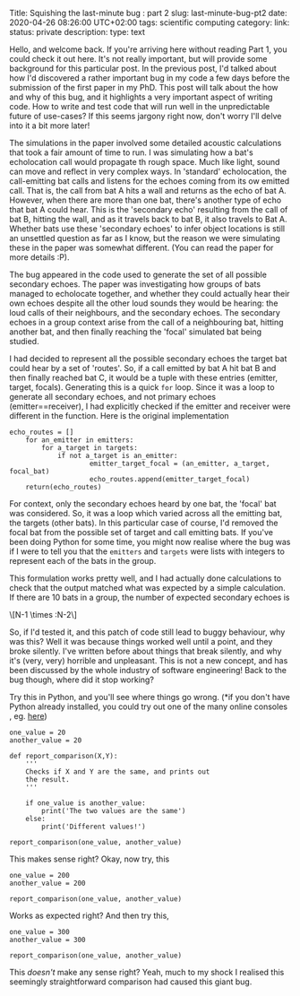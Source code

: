 Title: Squishing the last-minute bug : part 2
slug: last-minute-bug-pt2
date: 2020-04-26 08:26:00 UTC+02:00
tags: scientific computing
category: 
link: 
status: private 
description: 
type: text

Hello, and welcome back.  If you're arriving here without reading Part 1, you could 
check it out here. It's not really important, but will provide some background for
this particular post. In the previous  post, I'd talked about how I'd discovered a
rather important bug in my code a few days before the submission of the first paper
in my PhD. This post will talk about the how and why of  this bug, and it highlights
a very important aspect of writing code. How to write and test code that will run 
well in the unpredictable future of use-cases? <!--TEASER_END-->If this seems jargony right now, don't worry
I'll delve into it a bit more later!

The simulations in the paper involved some detailed acoustic calculations that took 
a fair amount of time to run. I was simulating how a bat's echolocation call would
propagate th rough space. Much like light, sound can move and reflect in very complex ways. 
In 'standard' echolocation, the call-emitting bat calls and listens for the echoes coming
from its ow emitted call. That is, the call from bat A hits a wall and returns as the
echo of bat A. However, when there are more than one bat, there's another type of echo that 
bat A could hear. This is the 'secondary echo' resulting from the call of bat B, hitting the 
wall, and as it travels back to bat B, it also travels to Bat A. Whether bats use these 
'secondary echoes' to infer object locations is still an unsettled question as far as I know, but the reason we were
simulating these in the paper was somewhat different. (You can read the paper for more details :P). 

The bug appeared in the code  used to generate the set of all possible secondary echoes. The 
paper was investigating how groups of bats managed to echolocate together, and whether they 
could actually hear their own echoes despite all the other loud sounds they would be hearing:
the loud calls of their neighbours, and the secondary echoes. The secondary echoes in a group
context arise from the call of a neighbouring bat, hitting another bat, and then finally 
reaching the 'focal' simulated bat being studied. 

I had decided to represent all the possible secondary echoes the target bat could hear by a set of 'routes'. 
So, if a call emitted by bat A hit bat B and then finally reached bat C, it would be a tuple with these 
entries (emitter, target, focals). Generating this is a quick ```for``` loop. 
Since it was a loop to generate all secondary echoes, and not primary echoes (emitter==receiver), I had
explicitly checked if the emitter and receiver were different in the function. Here is the original implementation

```
echo_routes = []
    for an_emitter in emitters:
        for a_target in targets:
            if not a_target is an_emitter:
                    emitter_target_focal = (an_emitter, a_target, focal_bat)
                    echo_routes.append(emitter_target_focal)
    return(echo_routes) 

```
For context, only the secondary echoes heard by one bat, the 'focal' bat was considered. So, it was a loop
which varied across all the emitting bat, the targets (other bats). In this particular case of course, I'd 
removed the focal bat from the possible set of target and call emitting bats. If you've been doing Python 
for some time, you might now realise where the bug was if I were to tell you that the ```emitters``` and 
```targets``` were lists with integers to represent each of the bats in the group. 

This formulation works pretty well, and I had actually done calculations to check that the output matched what
was expected by a simple calculation. If there are 10 bats in a group, the number of expected secondary echoes is

\\[N-1 \times \:N-2\\]

So, if I'd tested it, and this patch of code still lead to buggy behaviour, why was this? Well it was because things
worked well until a point, and they broke silently. I've written before about things that break silently, and why 
it's (very, very) horrible and unpleasant. This is not a new concept, and has been discussed by the whole industry
of software engineering! Back to the bug though, where did it stop working?

Try this in Python, and you'll see where things go wrong. 
(*if you  don't have Python already installed, you could try out one of the many  online consoles , eg. [here](https://repl.it/languages/Python3))
```
one_value = 20
another_value = 20

def report_comparison(X,Y):
    '''
    Checks if X and Y are the same, and prints out 
    the result.
    '''
    
    if one_value is another_value:
        print('The two values are the same')
    else:
        print('Different values!')

report_comparison(one_value, another_value)
```

This makes sense right? Okay, now try, this

```
one_value = 200
another_value = 200

report_comparison(one_value, another_value)

```
Works as expected right? And then try this,

```
one_value = 300
another_value = 300

report_comparison(one_value, another_value)
```

This *doesn't* make any sense right? Yeah, much to my  shock I realised this seemingly straightforward comparison had caused this 
giant bug. 











